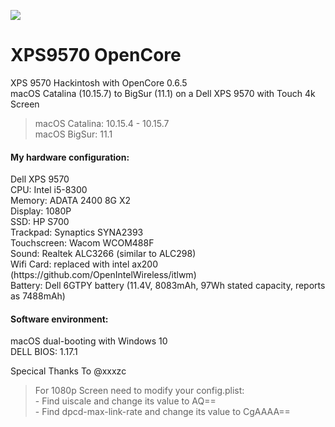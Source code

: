 ![](https://raw.githubusercontent.com/LinhNC/XPS9570-OpenCore/main/Capture.png)
<h1 class="code-line" data-line-start=0 data-line-end=1 ><a id="XPS9570OpenCore_0"></a>XPS9570 OpenCore</h1>
<p class="has-line-data" data-line-start="1" data-line-end="3">XPS 9570 Hackintosh with OpenCore 0.6.5<br>
macOS Catalina (10.15.7) to BigSur (11.1) on a Dell XPS 9570 with Touch 4k Screen</p>
<blockquote>
<p class="has-line-data" data-line-start="4" data-line-end="6">macOS Catalina: 10.15.4 - 10.15.7<br>
macOS BigSur: 11.1</p>
</blockquote>

<h4 class="code-line" data-line-start=7 data-line-end=8 ><a id="Hardware_configuration_7"></a>My hardware configuration:</h4>
<p class="has-line-data" data-line-start="8" data-line-end="18">Dell XPS 9570<br>
CPU: Intel i5-8300<br>
Memory: ADATA 2400 8G X2<br>
Display: 1080P<br>
SSD: HP S700<br>
Trackpad: Synaptics SYNA2393<br>
Touchscreen: Wacom WCOM488F<br>
Sound: Realtek ALC3266 (similar to ALC298)<br>
Wifi Card: replaced with intel ax200 (https://github.com/OpenIntelWireless/itlwm)<br>
Battery: Dell 6GTPY battery (11.4V, 8083mAh, 97Wh stated capacity, reports as 7488mAh)</p>
<h4 class="code-line" data-line-start=18 data-line-end=19 ><a id="Software_environment_18"></a>Software environment:</h4>
<p class="has-line-data" data-line-start="19" data-line-end="21">macOS dual-booting with Windows 10<br>
DELL BIOS: 1.17.1</p>
Specical Thanks To @xxxzc
<br>
<blockquote>
For 1080p Screen need to modify your config.plist:<br>
- Find uiscale and change its value to AQ== <br>
- Find dpcd-max-link-rate and change its value to CgAAAA==<br>
</blockquote>



